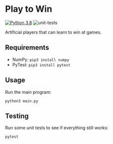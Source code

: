 # Play to Win

[![Python 3.8](https://img.shields.io/badge/python-3.8-blue.svg)](https://www.python.org/downloads/release/python-38)
![unit-tests](https://github.com/richardvdoost/play-to-win/workflows/unit-tests/badge.svg)

Artificial players that can learn to win at games.

## Requirements

- NumPy: `pip3 install numpy`
- PyTest: `pip3 install pytest`

## Usage

Run the main program:

`python3 main.py`

## Testing

Run some unit tests to see if everything still works:

`pytest`
